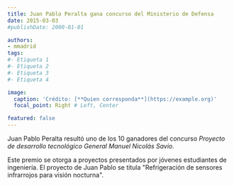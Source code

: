 ```yaml
---
title: Juan Pablo Peralta gana concurso del Ministerio de Defensa
date: 2015-03-03
#publishDate: 2000-01-01

authors:
- mmadrid
tags:
#- Etiqueta 1
#- Etiqueta 2
#- Etiqueta 3
#- Etiqueta 4

image:
  caption: 'Crédito: [**Quien corresponda**](https://example.org)'
  focal_point: Right # Left, Center

featured: false
---
```


Juan Pablo Peralta resultó uno de los 10 ganadores del concurso *Proyecto de desarrollo
tecnológico General Manuel Nicolás Savio*. 

<!--more-->

Este premio se otorga a proyectos presentados por jóvenes estudiantes de ingeniería. El
proyecto de Juan Pablo se titula "Refrigeración de sensores infrarrojos para visión
nocturna".
